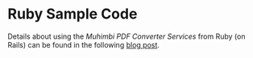 # Ruby Sample Code
Details about using the *Muhimbi PDF Converter Services* from Ruby (on Rails) can be found in the following [blog post](http://blog.muhimbi.com/2013/03/use-ruby-on-rails-to-convert-merge-and.html).